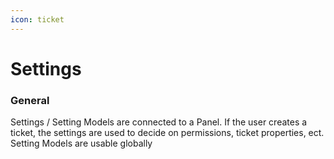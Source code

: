 ```yaml
---
icon: ticket
---
```


# Settings

### General

Settings / Setting Models are connected to a Panel. If the user creates a ticket, the settings are used to decide on permissions, ticket properties, ect. Setting Models are usable globally
